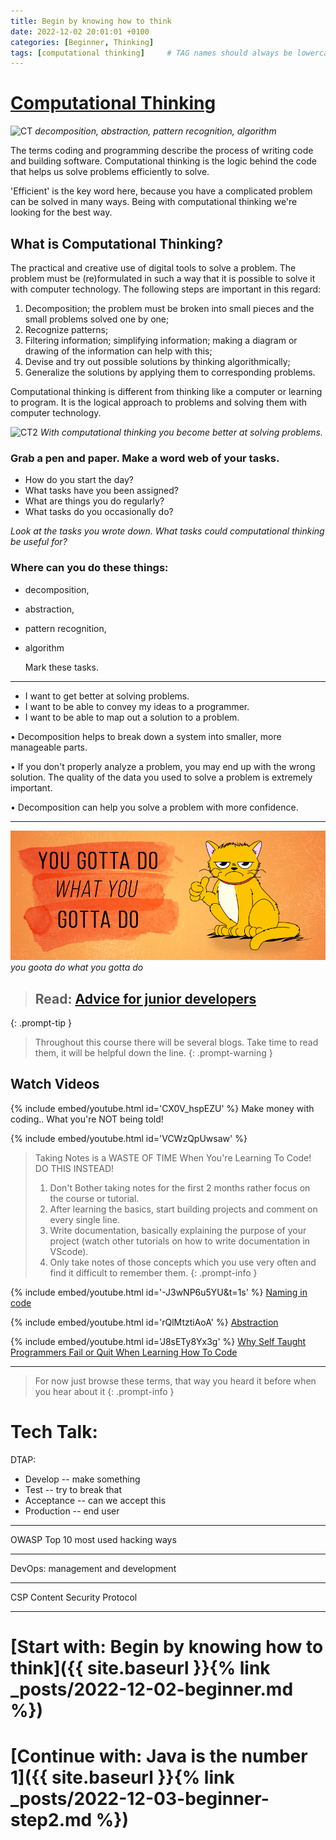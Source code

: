 ```yaml
---
title: Begin by knowing how to think
date: 2022-12-02 20:01:01 +0100
categories: [Beginner, Thinking]
tags: [computational thinking]     # TAG names should always be lowercase
---
```


# [Computational Thinking](https://www.computationalthinking.org/#:~:text=Computational%20thinking%20is%20a%20process,computer%20can%20calculate%20the%20answer.)

![CT](https://steamacademy.edu.vn/wp-content/uploads/2018/12/What-is-Computational-Thinking.jpg)
_decomposition, abstraction, pattern recognition, algorithm_

The terms coding and programming describe the
process of writing code and building software. Computational
thinking is the logic behind the code that helps us solve problems efficiently
to solve.

'Efficient' is the key word here, because you have a complicated problem
can be solved in many ways. Being with computational thinking
we're looking for the best way.

## What is Computational Thinking?
The practical and creative use of digital tools to solve a problem. The problem must be (re)formulated in such a way
that it is possible to solve it with computer technology. The following steps are important in this regard:

1. Decomposition; the problem must be broken into small pieces and the small problems solved one by one;
2. Recognize patterns;
3. Filtering information; simplifying information; making a diagram or drawing of the information can help with this;
4. Devise and try out possible solutions by thinking algorithmically;
5. Generalize the solutions by applying them to corresponding problems.

Computational thinking is different from thinking like a computer or learning to program. It is the logical approach to
problems and solving them with computer technology.

![CT2](https://1.bp.blogspot.com/-8xWT_bf4t74/XP5w3ybwMEI/AAAAAAAAAWc/KSXUtJS--2Mqvo3PhdC5BcBcY6UBAik1wCLcBGAs/s1600/ComputationalThinkingProductLogo.png)
_With computational thinking you become better at solving problems._

### Grab a pen and paper. Make a word web of your tasks.

- How do you start the day?
- What tasks have you been assigned?
- What are things you do regularly?
- What tasks do you occasionally do?

*Look at the tasks you wrote down. What tasks could computational thinking be useful for?*

### Where can you do these things:

- decomposition,
- abstraction,
- pattern recognition,
- algorithm

  Mark these tasks.

***

- I want to get better at solving problems.
- I want to be able to convey my ideas to a programmer.
- I want to be able to map out a solution to a problem.

• Decomposition helps to break down a system into smaller, more manageable parts.

• If you don't properly analyze a problem, you may end up with the wrong solution. The quality of the data you
used to solve a problem is extremely important.

• Decomposition can help you solve a problem with more confidence.

***
![gottaDo](/assets/images/beginner/gottaDo.png)
_you goota do what you gotta do_

> ## Read: [Advice for junior developers](https://dev.to/jeroendedauw/advice-for-junior-developers-30am "dev.to Advice by Jeroen de Dauw")
{: .prompt-tip }

> Throughout this course there will be several blogs. Take time to read them, it will be helpful down the line.
{: .prompt-warning }

## Watch Videos

{% include embed/youtube.html id='CX0V_hspEZU' %}
Make money with coding.. What you're NOT being told!

{% include embed/youtube.html id='VCWzQpUwsaw' %}
> Taking Notes is a WASTE OF TIME When You're Learning To Code! DO THIS INSTEAD!
> 1. Don't Bother taking notes for the first 2 months rather focus on the course or tutorial.
> 2. After learning the basics, start building projects and comment on every single line.
> 3. Write documentation, basically explaining the purpose of your project (watch other tutorials on how to write
   documentation in VScode).
> 4. Only take notes of those concepts which you use very often and find it difficult to remember them.
{: .prompt-info }

{% include embed/youtube.html id='-J3wNP6u5YU&t=1s' %}
[Naming in code](https://www.youtube.com/watch?v=-J3wNP6u5YU&t=1s)

{% include embed/youtube.html id='rQlMtztiAoA' %}
[Abstraction](https://www.youtube.com/watch?v=rQlMtztiAoA)

{% include embed/youtube.html id='J8sETy8Yx3g' %}
[Why Self Taught Programmers Fail or Quit When Learning How To Code](https://www.youtube.com/watch?v=J8sETy8Yx3g)

---
> For now just browse these terms, that way you heard it before when you hear about it
{: .prompt-info }

# Tech Talk:

DTAP:
- Develop -- make something
- Test -- try to break that
- Acceptance -- can we accept this
- Production -- end user
  

---
OWASP
Top 10 most used hacking ways

---
DevOps: management and development

---
CSP
Content Security Protocol

---

# [Start with: Begin by knowing how to think]({{ site.baseurl }}{% link _posts/2022-12-02-beginner.md %})
# [Continue with: Java is the number 1]({{ site.baseurl }}{% link _posts/2022-12-03-beginner-step2.md %})

